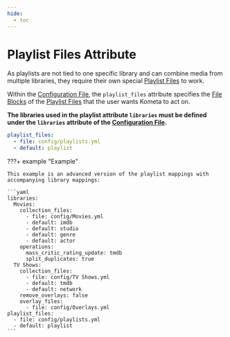 ```yaml
---
hide:
  - toc
---
```

# Playlist Files Attribute

As playlists are not tied to one specific library and can combine media from multiple libraries, they require their own special [Playlist Files](../files/playlists.md) to work.

Within the [Configuration File](overview.md), the `playlist_files` attribute specifies the [File Blocks](../config/files.md#blocks) 
of the [Playlist Files](../files/playlists.md) that the user wants Kometa to act on.

**The libraries used in the playlist attribute `libraries` must be defined under the `libraries` attribute of the [Configuration File](overview.md).**

```yaml title="config.yml Playlists sample"
playlist_files:
  - file: config/playlists.yml
  - default: playlist
```

???+ example "Example"

    This example is an advanced version of the playlist mappings with accompanying library mappings:

    ```yaml
    libraries:
      Movies:
        collection_files:
          - file: config/Movies.yml
          - default: imdb
          - default: studio
          - default: genre
          - default: actor
        operations:
          mass_critic_rating_update: tmdb
          split_duplicates: true
      TV Shows:
        collection_files:
          - file: config/TV Shows.yml
          - default: tmdb
          - default: network
        remove_overlays: false
        overlay_files:
          - file: config/Overlays.yml
    playlist_files:
      - file: config/playlists.yml
      - default: playlist
    ```